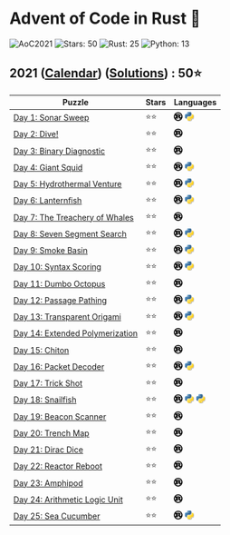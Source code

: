 # Advent of Code in Rust 🦀

![AoC2021](https://img.shields.io/badge/Advent_of_Code-2021-8A2BE2)
![Stars: 50](https://img.shields.io/badge/Stars-50⭐-blue)
![Rust: 25](https://img.shields.io/badge/Rust-25-cyan?logo=Rust)
![Python: 13](https://img.shields.io/badge/Python-13-cyan?logo=Python)

## 2021 ([Calendar](https://adventofcode.com/2021)) ([Solutions](../2021/)) : 50⭐

Puzzle                                                                  | Stars | Languages
----------------------------------------------------------------------- | ----- | -----------
[Day 1: Sonar Sweep](https://adventofcode.com/2021/day/1)               | ⭐⭐  | [![Rust](../scripts/assets/rust.png)](../2021/day1/day1.rs) [![Python](../scripts/assets/python.png)](../2021/day1/day1.py)
[Day 2: Dive!](https://adventofcode.com/2021/day/2)                     | ⭐⭐  | [![Rust](../scripts/assets/rust.png)](../2021/day2/day2.rs)
[Day 3: Binary Diagnostic](https://adventofcode.com/2021/day/3)         | ⭐⭐  | [![Rust](../scripts/assets/rust.png)](../2021/day3/day3.rs)
[Day 4: Giant Squid](https://adventofcode.com/2021/day/4)               | ⭐⭐  | [![Rust](../scripts/assets/rust.png)](../2021/day4/day4.rs) [![Python](../scripts/assets/python.png)](../2021/day4/day4_bug.py)
[Day 5: Hydrothermal Venture](https://adventofcode.com/2021/day/5)      | ⭐⭐  | [![Rust](../scripts/assets/rust.png)](../2021/day5/day5.rs) [![Python](../scripts/assets/python.png)](../2021/day5/day5.py)
[Day 6: Lanternfish](https://adventofcode.com/2021/day/6)               | ⭐⭐  | [![Rust](../scripts/assets/rust.png)](../2021/day6/day6.rs) [![Python](../scripts/assets/python.png)](../2021/day6/day6.py)
[Day 7: The Treachery of Whales](https://adventofcode.com/2021/day/7)   | ⭐⭐  | [![Rust](../scripts/assets/rust.png)](../2021/day7/day7.rs)
[Day 8: Seven Segment Search](https://adventofcode.com/2021/day/8)      | ⭐⭐  | [![Rust](../scripts/assets/rust.png)](../2021/day8/day8.rs) [![Python](../scripts/assets/python.png)](../2021/day8/day8.py)
[Day 9: Smoke Basin](https://adventofcode.com/2021/day/9)               | ⭐⭐  | [![Rust](../scripts/assets/rust.png)](../2021/day9/day9.rs) [![Python](../scripts/assets/python.png)](../2021/day9/day9.py)
[Day 10: Syntax Scoring](https://adventofcode.com/2021/day/10)          | ⭐⭐  | [![Rust](../scripts/assets/rust.png)](../2021/day10/day10.rs) [![Python](../scripts/assets/python.png)](../2021/day10/day10.py)
[Day 11: Dumbo Octopus](https://adventofcode.com/2021/day/11)           | ⭐⭐  | [![Rust](../scripts/assets/rust.png)](../2021/day11/day11.rs)
[Day 12: Passage Pathing](https://adventofcode.com/2021/day/12)         | ⭐⭐  | [![Rust](../scripts/assets/rust.png)](../2021/day12/day12.rs) [![Python](../scripts/assets/python.png)](../2021/day12/day12.py)
[Day 13: Transparent Origami](https://adventofcode.com/2021/day/13)     | ⭐⭐  | [![Rust](../scripts/assets/rust.png)](../2021/day13/day13.rs) [![Python](../scripts/assets/python.png)](../2021/day13/day13.py)
[Day 14: Extended Polymerization](https://adventofcode.com/2021/day/14) | ⭐⭐  | [![Rust](../scripts/assets/rust.png)](../2021/day14/day14.rs)
[Day 15: Chiton](https://adventofcode.com/2021/day/15)                  | ⭐⭐  | [![Rust](../scripts/assets/rust.png)](../2021/day15/day15.rs)
[Day 16: Packet Decoder](https://adventofcode.com/2021/day/16)          | ⭐⭐  | [![Rust](../scripts/assets/rust.png)](../2021/day16/day16.rs) [![Python](../scripts/assets/python.png)](../2021/day16/day16.py)
[Day 17: Trick Shot](https://adventofcode.com/2021/day/17)              | ⭐⭐  | [![Rust](../scripts/assets/rust.png)](../2021/day17/day17.rs)
[Day 18: Snailfish](https://adventofcode.com/2021/day/18)               | ⭐⭐  | [![Rust](../scripts/assets/rust.png)](../2021/day18/day18.rs) [![Python](../scripts/assets/python.png)](../2021/day18/day18_eval.py) [![Python](../scripts/assets/python.png)](../2021/day18/day18.py)
[Day 19: Beacon Scanner](https://adventofcode.com/2021/day/19)          | ⭐⭐  | [![Rust](../scripts/assets/rust.png)](../2021/day19/day19.rs)
[Day 20: Trench Map](https://adventofcode.com/2021/day/20)              | ⭐⭐  | [![Rust](../scripts/assets/rust.png)](../2021/day20/day20.rs)
[Day 21: Dirac Dice](https://adventofcode.com/2021/day/21)              | ⭐⭐  | [![Rust](../scripts/assets/rust.png)](../2021/day21/day21.rs)
[Day 22: Reactor Reboot](https://adventofcode.com/2021/day/22)          | ⭐⭐  | [![Rust](../scripts/assets/rust.png)](../2021/day22/day22.rs)
[Day 23: Amphipod](https://adventofcode.com/2021/day/23)                | ⭐⭐  | [![Rust](../scripts/assets/rust.png)](../2021/day23/day23.rs)
[Day 24: Arithmetic Logic Unit](https://adventofcode.com/2021/day/24)   | ⭐⭐  | [![Rust](../scripts/assets/rust.png)](../2021/day24/day24.rs)
[Day 25: Sea Cucumber](https://adventofcode.com/2021/day/25)            | ⭐⭐  | [![Rust](../scripts/assets/rust.png)](../2021/day25/day25.rs) [![Python](../scripts/assets/python.png)](../2021/day25/day25.py)
